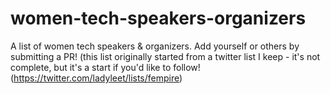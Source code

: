 # women-tech-speakers-organizers
A list of women tech speakers &amp; organizers. Add yourself or others by submitting a PR!
(this list originally started from a twitter list I keep - it's not complete, but it's a start if you'd like to follow! (https://twitter.com/ladyleet/lists/fempire)
